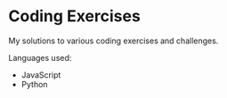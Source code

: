 # Coding Exercises
My solutions to various coding exercises and challenges.

Languages used:

- JavaScript
- Python
